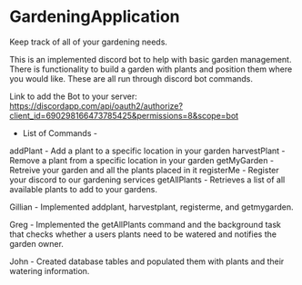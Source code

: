 # GardeningApplication
Keep track of all of your gardening needs.


This is an implemented discord bot to help with basic garden management. There is functionality to build a garden with plants and position them where you would like. These are all run through discord bot commands. 

Link to add the Bot to your server: 
https://discordapp.com/api/oauth2/authorize?client_id=690298166473785425&permissions=8&scope=bot


- List of Commands - 

addPlant - Add a plant to a specific location in your garden
harvestPlant - Remove a plant from a specific location in your garden
getMyGarden - Retreive your garden and all the plants placed in it
registerMe - Register your discord to our gardening services
getAllPlants - Retrieves a list of all available plants to add to your gardens.





Gillian - Implemented addplant, harvestplant, registerme, and getmygarden.

Greg - Implemented the getAllPlants command and the background task that checks whether a users plants need to be watered and notifies the garden owner.

John - Created database tables and populated them with plants and their watering information. 
